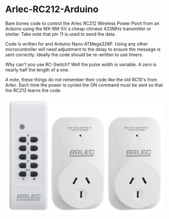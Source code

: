 # Arlec-RC212-Arduino
Bare bones code to control the Arlec RC212 Wireless Power Point from an Arduino using the MX-RM-5V a cheap chinese 433MHz transmitter or similar. Take note that pin 11 is used to send the data.

Code is written for and Arduino Nano ATMega328P. Using any other microcontroller will need adjustment to the delay to ensure the message is sent correctly. Ideally the code should be re-written to use timers.

Why can't you use RC-Switch? Well the pulse width is variable. A zero is nearly half the length of a one.

A note, these things do not remember their code like the old RC10's from Arlec. Each time the power is cycled the ON command must be sent so that the RC212 learns the code.

![RC212 image](RC212.png?raw=true "RC212 Image")
